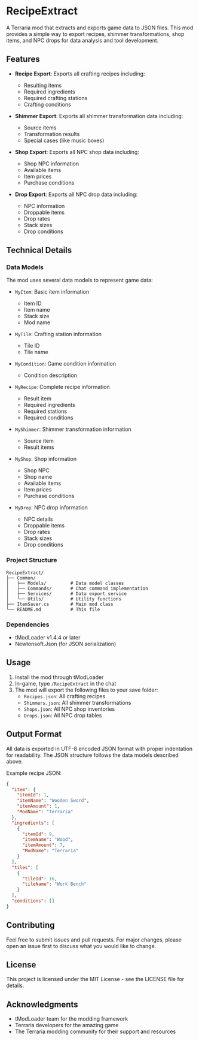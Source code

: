 # RecipeExtract

A Terraria mod that extracts and exports game data to JSON files. This mod provides a simple way to export recipes, shimmer transformations, shop items, and NPC drops for data analysis and tool development.

## Features

- **Recipe Export**: Exports all crafting recipes including:
  - Resulting items
  - Required ingredients
  - Required crafting stations
  - Crafting conditions

- **Shimmer Export**: Exports all shimmer transformation data including:
  - Source items
  - Transformation results
  - Special cases (like music boxes)

- **Shop Export**: Exports all NPC shop data including:
  - Shop NPC information
  - Available items
  - Item prices
  - Purchase conditions

- **Drop Export**: Exports all NPC drop data including:
  - NPC information
  - Droppable items
  - Drop rates
  - Stack sizes
  - Drop conditions

## Technical Details

### Data Models

The mod uses several data models to represent game data:

- `MyItem`: Basic item information
  - Item ID
  - Item name
  - Stack size
  - Mod name

- `MyTile`: Crafting station information
  - Tile ID
  - Tile name

- `MyCondition`: Game condition information
  - Condition description

- `MyRecipe`: Complete recipe information
  - Result item
  - Required ingredients
  - Required stations
  - Required conditions

- `MyShimmer`: Shimmer transformation information
  - Source item
  - Result items

- `MyShop`: Shop information
  - Shop NPC
  - Shop name
  - Available items
  - Item prices
  - Purchase conditions

- `MyDrop`: NPC drop information
  - NPC details
  - Droppable items
  - Drop rates
  - Stack sizes
  - Drop conditions

### Project Structure

```
RecipeExtract/
├── Common/
│   ├── Models/         # Data model classes
│   ├── Commands/       # Chat command implementation
│   ├── Services/       # Data export service
│   └── Utils/          # Utility functions
├── ItemSaver.cs        # Main mod class
└── README.md           # This file
```

### Dependencies

- tModLoader v1.4.4 or later
- Newtonsoft.Json (for JSON serialization)

## Usage

1. Install the mod through tModLoader
2. In-game, type `/RecipeExtract` in the chat
3. The mod will export the following files to your save folder:
   - `Recipes.json`: All crafting recipes
   - `Shimmers.json`: All shimmer transformations
   - `Shops.json`: All NPC shop inventories
   - `Drops.json`: All NPC drop tables

## Output Format

All data is exported in UTF-8 encoded JSON format with proper indentation for readability. The JSON structure follows the data models described above.

Example recipe JSON:
```json
{
  "item": {
    "itemId": 1,
    "itemName": "Wooden Sword",
    "itemAmount": 1,
    "ModName": "Terraria"
  },
  "ingredients": [
    {
      "itemId": 9,
      "itemName": "Wood",
      "itemAmount": 7,
      "ModName": "Terraria"
    }
  ],
  "tiles": [
    {
      "tileId": 16,
      "tileName": "Work Bench"
    }
  ],
  "conditions": []
}
```

## Contributing

Feel free to submit issues and pull requests. For major changes, please open an issue first to discuss what you would like to change.

## License

This project is licensed under the MIT License - see the LICENSE file for details.

## Acknowledgments

- tModLoader team for the modding framework
- Terraria developers for the amazing game
- The Terraria modding community for their support and resources
